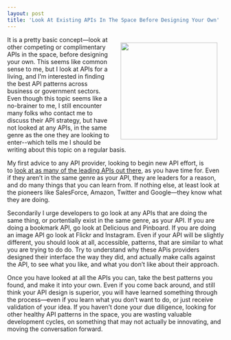 ```yaml
---
layout: post
title: 'Look At Existing APIs In The Space Before Designing Your Own'
---
```

<p><img style="padding: 15px;" src="https://s3.amazonaws.com/kinlane-productions/bw-icons/bw-telescope.png" alt="" width="225" align="right" /></p>
<p>It is a pretty basic concept&mdash;look at other competing or complimentary APIs in the space, before designing your own. This seems like common sense to me, but I look at APIs for a living, and I&rsquo;m interested in finding the best API patterns across business or government sectors. Even though this topic seems like a no-brainer to me, I still encounter many folks who contact me to discuss their API strategy, but have not looked at any APIs, in the same genre as the one they are looking to enter--which tells me I should be writing about this topic on a regular basis.</p>
<p>My first advice to any API provider, looking to begin new API effort, is to&nbsp;<a href="http://apievangelist.com/2012/08/08/thirty-apis-to-look-at-when-planning-your-api/">look at as many of the leading APIs out there</a>, as you have time for. Even if they aren&rsquo;t in the same genre as your API, they are leaders for a reason, and do many things that you can learn from. If nothing else, at least look at the pioneers like SalesForce, Amazon, Twitter and Google&mdash;they know what they are doing.</p>
<p>Secondarily I urge developers to go look at any APIs that are doing the same thing, or portentially exist in the same genre, as your API. If you are doing a bookmark API, go look at Delicious and Pinboard. If you are doing an image API go look at Flickr and Instagram. Even if your API will be slightly different, you should look at all, accessible, patterns, that are similar to what you are trying to do do. Try to understand why these APis providers designed their interface the way they did, and actually make calls against the API, to see what you like, and what you don&rsquo;t like about their approach.</p>
<p>Once you have looked at all the APIs you can, take the best patterns you found, and make it into your own. Even if you come back around, and still think your API design is superior, you will have learned something through the process&mdash;even if you learn what you don&rsquo;t want to do, or just receive validation of your idea.  If you haven&rsquo;t done your due diligence, looking for other healthy API patterns in the space, you are wasting valuable development cycles, on something that may not actually be innovating, and moving the conversation forward.</p>